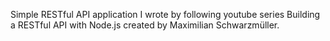 Simple RESTful API application I wrote by following youtube series Building a RESTful API with Node.js created by Maximilian Schwarzmüller.
